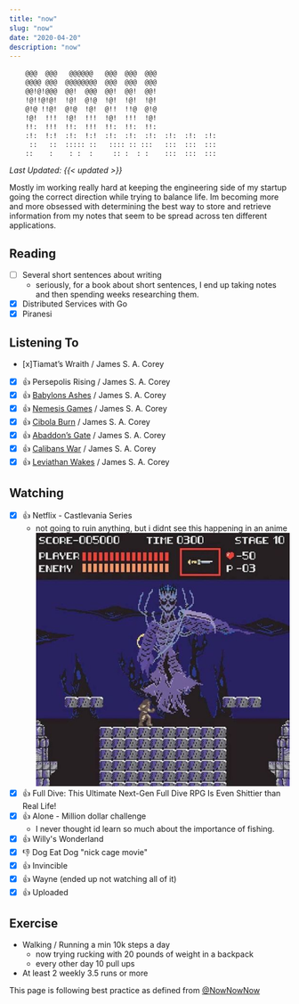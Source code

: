 ```yaml
---
title: "now"
slug: "now"
date: "2020-04-20"
description: "now"
---
```

```
    @@@  @@@   @@@@@@   @@@  @@@  @@@
    @@@@ @@@  @@@@@@@@  @@@  @@@  @@@
    @@!@!@@@  @@!  @@@  @@!  @@!  @@!
    !@!!@!@!  !@!  @!@  !@!  !@!  !@!
    @!@ !!@!  @!@  !@!  @!!  !!@  @!@
    !@!  !!!  !@!  !!!  !@!  !!!  !@!
    !!:  !!!  !!:  !!!  !!:  !!:  !!:
    :!:  !:!  :!:  !:!  :!:  :!:  :!:  :!:  :!:  :!:
     ::   ::  ::::: ::   :::: :: :::   :::  :::  :::
    ::    :    : :  :     :: :  : :    :::  :::  :::
```
_Last Updated: {{< updated >}}_

Mostly im working really hard at keeping the engineering side of my startup going the
correct direction while trying to balance life. Im becoming more and more obsessed with
determining the best way to store and retrieve information from my notes that seem to
be spread across ten different applications.

## Reading
- [ ] Several short sentences about writing
    - seriously, for a book about short sentences, I end up taking notes and then
      spending weeks researching them.
- [x] Distributed Services with Go
- [x] Piranesi

## Listening To
- [x]Tiamat’s Wraith / James S. A. Corey
- [x] 👍 Persepolis Rising / James S. A. Corey
- [x] 👍 <a href="/review/books/babylons_ashes/" title="Babylon's Ashes">Babylons Ashes</a> / James S. A. Corey
- [x] 👍 <a href="/review/books/nemesis_games/" title="Nemesis Games">Nemesis Games</a> / James S. A. Corey
- [x] 👍 <a href="/review/books/cibola_burn/" title="Cibola Burn">Cibola Burn</a> / James S. A. Corey
- [x] 👍 <a href="/review/books/abaddons_gate/" title="Abaddon's Gate">Abaddon’s Gate</a> / James S. A. Corey
- [x] 👍 <a href="/review/books/calibans_war/" title="Calibans War">Calibans War</a> / James S. A. Corey
- [x] 👍 <a href="/review/books/leviathan_wakes/" title="Leviathan Wakes">Leviathan Wakes</a> / James S. A. Corey</p>

## Watching
- [x] 👍 Netflix - Castlevania Series
    - not going to ruin anything, but i didnt see this happening in an anime
    ![nope](/images/death.jpg)
- [x] 👍 Full Dive: This Ultimate Next-Gen Full Dive RPG Is Even Shittier than Real Life!
- [x] 👍 Alone - Million dollar challenge
  - I never thought id learn so much about the importance of fishing.
- [x] 👍 Willy's Wonderland
- [x] 👎 Dog Eat Dog "nick cage movie"
- [x] 👍 Invincible
- [x] 👍 Wayne (ended up not watching all of it)
- [x] 👍 Uploaded

## Exercise
* Walking / Running a min 10k steps a day
  * now trying rucking with 20 pounds of weight in a backpack
  * every other day 10 pull ups
* At least 2 weekly 3.5 runs or more

This page is following best practice as defined from
[@NowNowNow](https://twitter.com/NowNowNow)
